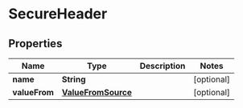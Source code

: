 

# SecureHeader

## Properties

Name | Type | Description | Notes
------------ | ------------- | ------------- | -------------
**name** | **String** |  |  [optional]
**valueFrom** | [**ValueFromSource**](ValueFromSource.md) |  |  [optional]



